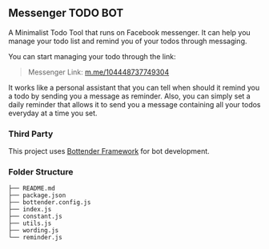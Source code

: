 ## Messenger TODO BOT

A Minimalist Todo Tool that runs on Facebook messenger. It can help you manage your todo list and remind you of your todos through messaging.

You can start managing your todo through the link:

> Messenger Link: [m.me/104448737749304](https://m.me/104448737749304)

It works like a personal assistant that you can tell when should it remind you a todo by sending you a message as reminder. Also, you can simply set a daily reminder that allows it to send you a message containing all your todos everyday at a time you set.

### Third Party

This project uses [Bottender Framework](https://bottender.js.org/) for bot development.

### Folder Structure

```
├── README.md
├── package.json
├── bottender.config.js
├── index.js
├── constant.js
├── utils.js
├── wording.js
└── reminder.js
```
